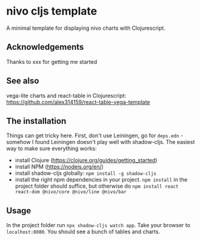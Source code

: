 # nivo cljs template

A minimal template for displaying nivo charts with Clojurescript.


## Acknowledgements

Thanks to xxx for getting me started

## See also

vega-lite charts and react-table in Clojurescript: https://github.com/alex314159/react-table-vega-template

## The installation

Things can get tricky here. First, don't use Leiningen, go for `deps.edn` - somehow I found Leiningen doesn't play well with shadow-cljs. The easiest way to make sure everything works:
* install Clojure (https://clojure.org/guides/getting_started)
* install NPM (https://nodejs.org/en/)
* install shadow-cljs globally: `npm install -g shadow-cljs`
* install the right npm dependencies in your project. `npm install` in the project folder should suffice, but otherwise do `npm install react react-dom @nivo/core @nivo/line @nivo/bar`

## Usage

In the project folder run `npx shadow-cljs watch app`. Take your browser to `localhost:8080`. You should see a bunch of tables and charts.

